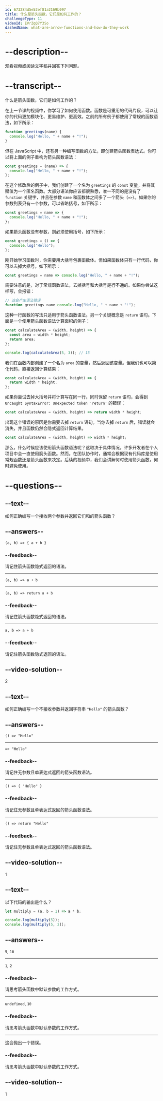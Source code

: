 ```yaml
---
id: 673284d5e52ef81a2169b097
title: 什么是箭头函数，它们是如何工作的？
challengeType: 11
videoId: EVrZqQ7Y3So
dashedName: what-are-arrow-functions-and-how-do-they-work
---
```


# --description--

观看视频或阅读文字稿并回答下列问题。

# --transcript--

什么是箭头函数，它们是如何工作的？

在上一节课的视频中，你学习了如何使用函数。函数是可重用的代码片段，可以让你的代码更加模块化、更易维护、更高效。之前的所有例子都使用了常规的函数语法，如下所示：

```js
function greetings(name) {
  console.log("Hello, " + name + "!");
}
```

但在 JavaScript 中，还有另一种编写函数的方法，即创建箭头函数表达式。你可以将上面的例子重构为箭头函数语法：

```js
const greetings = (name) => {
  console.log("Hello, " + name + "!");
};
```

在这个修改后的例子中，我们创建了一个名为 `greetings` 的 `const` 变量，并将其赋值为一个匿名函数。大部分语法你应该都很熟悉，唯一不同的是没有了 `function` 关键字，并且在参数 `name` 和函数体之间多了一个箭头（`=>`）。如果你的参数列表只有一个参数，可以省略括号，如下所示：

```js
const greetings = name => {
  console.log("Hello, " + name + "!");
};
```

如果箭头函数没有参数，则必须使用括号，如下所示：

```js
const greetings = () => {
  console.log("Hello");
};
```

刚开始学习函数时，你需要用大括号包裹函数体。但如果函数体只有一行代码，你可以去掉大括号，如下所示：

```js
const greetings = name => console.log("Hello, " + name + "!");
```

需要注意的是，对于常规函数语法，去掉括号和大括号是行不通的。如果你尝试这样写，会报错：

```js
// 这会产生语法错误 
function greetings name console.log("Hello, " + name + "!");
```

这种一行函数的写法只适用于箭头函数语法。另一个关键概念是 `return` 语句。下面是一个使用箭头函数语法计算面积的例子：

```js
const calculateArea = (width, height) => {
  const area = width * height;
  return area;
};

console.log(calculateArea(5, 3)); // 15
```

我们在函数内部创建了一个名为 `area` 的变量，然后返回该变量。但我们也可以简化代码，直接返回计算结果：

```js
const calculateArea = (width, height) => {
  return width * height;
}; 
```

如果你尝试去掉大括号并将计算写在同一行，同时保留 `return` 语句，会得到 `Uncaught SyntaxError: Unexpected token 'return'` 的错误：

```js
const calculateArea = (width, height) => return width * height;
```

出现这个错误的原因是你需要去掉 `return` 语句。当你去掉 `return` 后，错误就会消失，并且函数仍然会隐式返回计算结果。

```js
const calculateArea = (width, height) => width * height;
```

那么，什么时候应该使用箭头函数语法呢？这取决于具体情况。许多开发者在个人项目中会一直使用箭头函数。然而，在团队协作时，通常会根据现有代码库是使用常规函数还是箭头函数来决定。后续的视频中，我们会讲解何时使用箭头函数，何时避免使用。

# --questions--

## --text--

如何正确编写一个接收两个参数并返回它们和的箭头函数？

## --answers--

`(a, b) => { a + b }`

### --feedback--

请记住箭头函数隐式返回的语法。

---

`(a, b) => a + b`

---

`(a, b) => return a + b`

### --feedback--

请记住箭头函数隐式返回的语法。

---

`a, b => a + b`

### --feedback--

请记住箭头函数隐式返回的语法。

## --video-solution--

2

## --text--

如何正确编写一个不接收参数并返回字符串 `"Hello"` 的箭头函数？

## --answers--

`() => "Hello"`

---

`=> "Hello"`

### --feedback--

请记住无参数且单表达式返回的箭头函数语法。

---

`() => { "Hello" }`

### --feedback--

请记住无参数且单表达式返回的箭头函数语法。

---

`() => return "Hello"`

### --feedback--

请记住无参数且单表达式返回的箭头函数语法。

## --video-solution--

1

## --text--

以下代码的输出是什么？

```js
let multiply = (a, b = 1) => a * b;

console.log(multiply(5));
console.log(multiply(5, 2));
```

## --answers--

`5`, `10`

---

`1`, `2`

### --feedback--

请思考箭头函数中默认参数的工作方式。

---

`undefined`, `10`

### --feedback--

请思考箭头函数中默认参数的工作方式。

---

这会抛出一个错误。

### --feedback--

请思考箭头函数中默认参数的工作方式。

## --video-solution--

1

